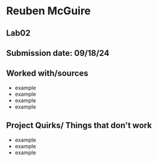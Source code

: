 # Reuben McGuire
## Lab02
## Submission date: 09/18/24
## Worked with/sources 
* example
* example
* example
* example
## Project Quirks/ Things that don't work
* example
* example
* example
